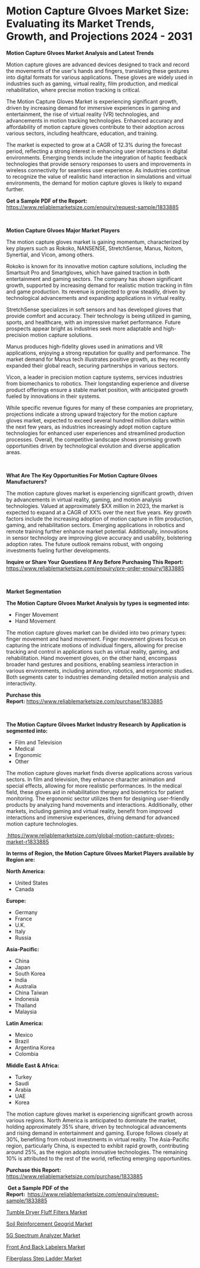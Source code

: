 <p><h1>Motion Capture Glvoes Market Size: Evaluating its Market Trends, Growth, and Projections 2024 - 2031</h1></p><p><strong>Motion Capture Glvoes Market Analysis and Latest Trends</strong></p>
<p><p>Motion capture gloves are advanced devices designed to track and record the movements of the user's hands and fingers, translating these gestures into digital formats for various applications. These gloves are widely used in industries such as gaming, virtual reality, film production, and medical rehabilitation, where precise motion tracking is critical.</p><p>The Motion Capture Gloves Market is experiencing significant growth, driven by increasing demand for immersive experiences in gaming and entertainment, the rise of virtual reality (VR) technologies, and advancements in motion tracking technologies. Enhanced accuracy and affordability of motion capture gloves contribute to their adoption across various sectors, including healthcare, education, and training.</p><p>The market is expected to grow at a CAGR of 12.3% during the forecast period, reflecting a strong interest in enhancing user interactions in digital environments. Emerging trends include the integration of haptic feedback technologies that provide sensory responses to users and improvements in wireless connectivity for seamless user experience. As industries continue to recognize the value of realistic hand interaction in simulations and virtual environments, the demand for motion capture gloves is likely to expand further.</p></p>
<p><strong>Get a Sample PDF of the Report:&nbsp;</strong> <a href="https://www.reliablemarketsize.com/enquiry/request-sample/1833885?utm_campaign=1131&utm_medium=2&utm_source=Github&utm_content=ia&utm_term=17102024&utm_id=motion-capture-glvoes">https://www.reliablemarketsize.com/enquiry/request-sample/1833885</a></p>
<p>&nbsp;</p>
<p><strong>Motion Capture Glvoes Major Market Players</strong></p>
<p><p>The motion capture gloves market is gaining momentum, characterized by key players such as Rokoko, NANSENSE, StretchSense, Manus, Noitom, Synertial, and Vicon, among others. </p><p>Rokoko is known for its innovative motion capture solutions, including the Smartsuit Pro and Smartgloves, which have gained traction in both entertainment and gaming sectors. The company has shown significant growth, supported by increasing demand for realistic motion tracking in film and game production. Its revenue is projected to grow steadily, driven by technological advancements and expanding applications in virtual reality.</p><p>StretchSense specializes in soft sensors and has developed gloves that provide comfort and accuracy. Their technology is being utilized in gaming, sports, and healthcare, with an impressive market performance. Future prospects appear bright as industries seek more adaptable and high-precision motion capture solutions.</p><p>Manus produces high-fidelity gloves used in animations and VR applications, enjoying a strong reputation for quality and performance. The market demand for Manus tech illustrates positive growth, as they recently expanded their global reach, securing partnerships in various sectors.</p><p>Vicon, a leader in precision motion capture systems, services industries from biomechanics to robotics. Their longstanding experience and diverse product offerings ensure a stable market position, with anticipated growth fueled by innovations in their systems.</p><p>While specific revenue figures for many of these companies are proprietary, projections indicate a strong upward trajectory for the motion capture gloves market, expected to exceed several hundred million dollars within the next few years, as industries increasingly adopt motion capture technologies for enhanced user experiences and streamlined production processes. Overall, the competitive landscape shows promising growth opportunities driven by technological evolution and diverse application areas.</p></p>
<p>&nbsp;</p>
<p><strong>What Are The Key Opportunities For Motion Capture Glvoes Manufacturers?</strong></p>
<p><p>The motion capture gloves market is experiencing significant growth, driven by advancements in virtual reality, gaming, and motion analysis technologies. Valued at approximately $XX million in 2023, the market is expected to expand at a CAGR of XX% over the next five years. Key growth factors include the increasing adoption of motion capture in film production, gaming, and rehabilitation sectors. Emerging applications in robotics and remote training further enhance market potential. Additionally, innovations in sensor technology are improving glove accuracy and usability, bolstering adoption rates. The future outlook remains robust, with ongoing investments fueling further developments.</p></p>
<p><strong>Inquire or Share Your Questions If Any Before Purchasing This Report:</strong> <a href="https://www.reliablemarketsize.com/enquiry/pre-order-enquiry/1833885?utm_campaign=1131&utm_medium=2&utm_source=Github&utm_content=ia&utm_term=17102024&utm_id=motion-capture-glvoes">https://www.reliablemarketsize.com/enquiry/pre-order-enquiry/1833885</a></p>
<p>&nbsp;</p>
<p><strong>Market Segmentation</strong></p>
<p><strong>The Motion Capture Glvoes Market Analysis by types is segmented into:</strong></p>
<p><ul><li>Finger Movement</li><li>Hand Movement</li></ul></p>
<p><p>The motion capture gloves market can be divided into two primary types: finger movement and hand movement. Finger movement gloves focus on capturing the intricate motions of individual fingers, allowing for precise tracking and control in applications such as virtual reality, gaming, and rehabilitation. Hand movement gloves, on the other hand, encompass broader hand gestures and positions, enabling seamless interaction in various environments, including animation, robotics, and ergonomic studies. Both segments cater to industries demanding detailed motion analysis and interactivity.</p></p>
<p><strong>Purchase this Report:&nbsp;</strong><a href="https://www.reliablemarketsize.com/purchase/1833885?utm_campaign=1131&utm_medium=2&utm_source=Github&utm_content=ia&utm_term=17102024&utm_id=motion-capture-glvoes">https://www.reliablemarketsize.com/purchase/1833885</a></p>
<p>&nbsp;</p>
<p><strong>The Motion Capture Glvoes Market Industry Research by Application is segmented into:</strong></p>
<p><ul><li>Film and Television</li><li>Medical</li><li>Ergonomic</li><li>Other</li></ul></p>
<p><p>The motion capture gloves market finds diverse applications across various sectors. In film and television, they enhance character animation and special effects, allowing for more realistic performances. In the medical field, these gloves aid in rehabilitation therapy and biometrics for patient monitoring. The ergonomic sector utilizes them for designing user-friendly products by analyzing hand movements and interactions. Additionally, other markets, including gaming and virtual reality, benefit from improved interactions and immersive experiences, driving demand for advanced motion capture technologies.</p></p>
<p><a href="https://www.reliablemarketsize.com/global-motion-capture-glvoes-market-r1833885?utm_campaign=1131&utm_medium=2&utm_source=Github&utm_content=ia&utm_term=17102024&utm_id=motion-capture-glvoes">&nbsp;https://www.reliablemarketsize.com/global-motion-capture-glvoes-market-r1833885</a></p>
<p><strong>In terms of Region, the Motion Capture Glvoes Market Players available by Region are:</strong></p>
<p>
    <p> <strong> North America: </strong>
        <ul>
            <li>United States</li>
            <li>Canada</li>
        </ul>
        </p> 
    <p> <strong> Europe: </strong>
        <ul>
            <li>Germany</li>
            <li>France</li>
            <li>U.K.</li>
            <li>Italy</li>
            <li>Russia</li>
        </ul>
        </p> 
    <p> <strong> Asia-Pacific: </strong>
        <ul>
            <li>China</li>
            <li>Japan</li>
            <li>South Korea</li>
            <li>India</li>
            <li>Australia</li>
            <li>China Taiwan</li>
            <li>Indonesia</li>
            <li>Thailand</li>
            <li>Malaysia</li>
        </ul>
        </p> 
    <p> <strong> Latin America: </strong>
        <ul>
            <li>Mexico</li>
            <li>Brazil</li>
            <li>Argentina Korea</li>
            <li>Colombia</li>
        </ul>
        </p> 
    <p> <strong> Middle East & Africa: </strong>
        <ul>
            <li>Turkey</li>
            <li>Saudi</li>
            <li>Arabia</li>
            <li>UAE</li>
            <li>Korea</li>
        </ul>
    </p>
    </p>
<p><p>The motion capture gloves market is experiencing significant growth across various regions. North America is anticipated to dominate the market, holding approximately 35% share, driven by technological advancements and rising demand in entertainment and gaming. Europe follows closely at 30%, benefiting from robust investments in virtual reality. The Asia-Pacific region, particularly China, is expected to exhibit rapid growth, contributing around 25%, as the region adopts innovative technologies. The remaining 10% is attributed to the rest of the world, reflecting emerging opportunities.</p></p>
<p><strong>Purchase this Report: </strong><a href="https://www.reliablemarketsize.com/purchase/1833885?utm_campaign=1131&utm_medium=2&utm_source=Github&utm_content=ia&utm_term=17102024&utm_id=motion-capture-glvoes">https://www.reliablemarketsize.com/purchase/1833885</a></p>
<p>&nbsp;<strong>Get a Sample PDF of the Report:&nbsp;&nbsp;</strong><a href="https://www.reliablemarketsize.com/enquiry/request-sample/1833885?utm_campaign=1131&utm_medium=2&utm_source=Github&utm_content=ia&utm_term=17102024&utm_id=motion-capture-glvoes">https://www.reliablemarketsize.com/enquiry/request-sample/1833885</a></p>
<p><strong></strong></p>
<p><p><a href="https://github.com/doyeme32g/Market-Research-Report-List-1/blob/main/tumble-dryer-fluff-filters-market.md?utm_campaign=1131&utm_medium=2&utm_source=Github&utm_content=ia&utm_term=17102024&utm_id=motion-capture-glvoes">Tumble Dryer Fluff Filters Market</a></p><p><a href="https://www.linkedin.com/pulse/emerging-trends-soil-reinforcement-geogrid-market-global-kghxf?utm_campaign=1131&utm_medium=2&utm_source=Github&utm_content=ia&utm_term=17102024&utm_id=motion-capture-glvoes">Soil Reinforcement Geogrid Market</a></p><p><a href="https://issuu.com/reportprime-2/docs/5g-spectrum-analyzer-market-size-20_355825f0c8f4a9?utm_campaign=1131&utm_medium=2&utm_source=Github&utm_content=ia&utm_term=17102024&utm_id=motion-capture-glvoes">5G Spectrum Analyzer Market</a></p><p><a href="https://github.com/cecilebbruhter/Market-Research-Report-List-1/blob/main/front-and-back-labelers-market.md?utm_campaign=1131&utm_medium=2&utm_source=Github&utm_content=ia&utm_term=17102024&utm_id=motion-capture-glvoes">Front And Back Labelers Market</a></p><p><a href="https://issuu.com/reportprime-2/docs/fiberglass-step-ladder-market-size-_9b5957c2de5e1a?utm_campaign=1131&utm_medium=2&utm_source=Github&utm_content=ia&utm_term=17102024&utm_id=motion-capture-glvoes">Fiberglass Step Ladder Market</a></p></p>